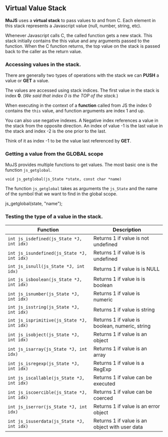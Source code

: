 ## Virtual Value Stack ##

**MuJS** uses a **virtual stack** to pass values to and from C. Each element in this stack represents a Javascript value (null, number, string, etc).




Whenever Javascript calls C, the called function gets a new stack. This stack initially contains the this value and any arguments passed to the function. When the C function returns, the top value on the stack is passed back to the caller as the return value.

### Accessing values in the stack. ###

There are generally two types of operations with the stack we can **PUSH** a value or **GET** a value.

The values are accessed using stack indices. The first value in the stack is index **0**.
(*We said that index 0 is the TOP of the stack.*)

When executing in the context of a **function** called from JS the index 0 contains the `this` value, and function arguments are index 1 and up.

You can also use negative indexes. A Negative index references a value in the stack from the opposite direction. An index of value -1 is the last value in the stack and index -2 is the one prior to the last.

Think of it as index -1 to be the value last referenced by **GET**.

### Getting a value from the GLOBAL scope ###

MuJS provides multiple functions to get values. The most basic one is the function `js_getglobal`.

`void js_getglobal(js_State *state, const char *name)`

The function `js_getglobal` takes as arguments the `js_State` and the name of the symbol that we want to find in the global scope.



js_getglobal(state, "name");

### Testing the type of a value in the stack. ###


| Function | Description |
| -- | -- |
| `int js_isdefined(js_State *J, int idx)` | Returns 1 if value is not undefined |
| `int js_isundefined(js_State *J, int idx)` | Returns 1 if value is is undefined |
| `int js_isnull(js_State *J, int idx)` | Returns 1 if value is is NULL |
| `int js_isboolean(js_State *J, int idx)` | Returns 1 if value is is boolean |
| `int js_isnumber(js_State *J, int idx)` | Returns 1 if value is numeric |
| `int js_isstring(js_State *J, int idx)` | Returns 1 if value is string |
| `int js_isprimitive(js_State *J, int idx)` | Returns 1 if value is boolean, numeric, string |
| `int js_isobject(js_State *J, int idx)` | Returns 1 if value is an object |
| `int js_isarray(js_State *J, int idx)` | Returns 1 if value is an array |
| `int js_isregexp(js_State *J, int idx)` | Returns 1 if value is a RegExp |
| `int js_iscallable(js_State *J, int idx)` | Returns 1 if value can be executed |
| `int js_iscoercible(js_State *J, int idx)` | Returns 1 if value can be coerced |
| `int js_iserror(js_State *J, int idx)` | Returns 1 if value is an error object |
| `int js_isuserdata(js_State *J, int idx)` | Returns 1 if value is an object with user data |
